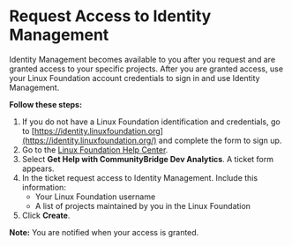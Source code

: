 # Request Access to Identity Management

Identity Management becomes available to you after you request and are granted access to your specific projects. After you are granted access, use your Linux Foundation account credentials to sign in and use Identity Management.

**Follow these steps:**

1. If you do not have a Linux Foundation identification and credentials, go to [https://identity.linuxfoundation.org](https://identity.linuxfoundation.org/) and complete the form to sign up.
2. Go to the [Linux Foundation Help Center](https://jira.linuxfoundation.org/servicedesk/customer/portal/4).
3. Select **Get Help with CommunityBridge Dev Analytics**. A ticket form appears.
4. In the ticket request access to Identity Management. Include this information:
   * Your Linux Foundation username
   * A list of projects maintained by you in the Linux Foundation
5. Click **Create**.

**Note:** You are notified when your access is granted.

